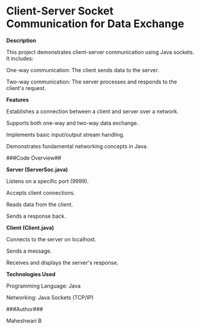 # Client-Server Socket Communication for Data Exchange 

**Description**

This project demonstrates client-server communication using Java sockets. It includes:

One-way communication: The client sends data to the server.

Two-way communication: The server processes and responds to the client's request.



**Features**

Establishes a connection between a client and server over a network.

Supports both one-way and two-way data exchange.

Implements basic input/output stream handling.

Demonstrates fundamental networking concepts in Java.



###Code Overview##

**Server (ServerSoc.java)**

Listens on a specific port (9999).

Accepts client connections.

Reads data from the client.

Sends a response back.


**Client (Client.java)**

Connects to the server on localhost.

Sends a message.

Receives and displays the server's response.



**Technologies Used**

Programming Language: Java

Networking: Java Sockets (TCP/IP)




###Author###

Maheshwari B
